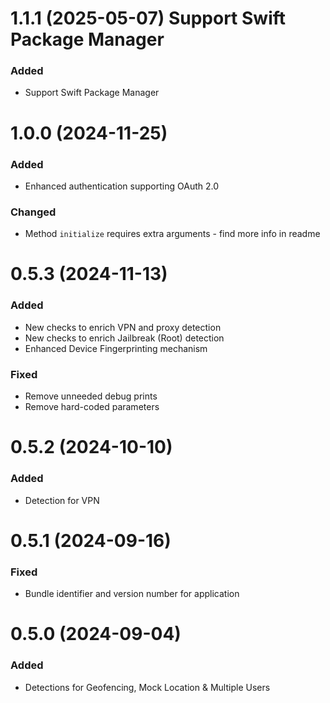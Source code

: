 # 1.1.1 (2025-05-07) Support Swift Package Manager

### Added
- Support Swift Package Manager

# 1.0.0 (2024-11-25)

### Added
- Enhanced authentication supporting OAuth 2.0

### Changed
- Method `initialize` requires extra arguments - find more info in readme

# 0.5.3 (2024-11-13)

### Added
- New checks to enrich VPN and proxy detection
- New checks to enrich Jailbreak (Root) detection
- Enhanced Device Fingerprinting mechanism

### Fixed
- Remove unneeded debug prints
- Remove hard-coded parameters

# 0.5.2 (2024-10-10)

### Added
- Detection for VPN

# 0.5.1 (2024-09-16)

### Fixed
- Bundle identifier and version number for application

# 0.5.0 (2024-09-04)

### Added
- Detections for Geofencing, Mock Location & Multiple Users
